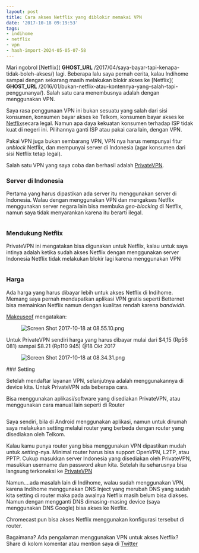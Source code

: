 ```yaml
---
layout: post
title: Cara akses Netflix yang diblokir memakai VPN
date: '2017-10-18 09:19:53'
tags:
- indihome
- netflix
- vpn
- hash-import-2024-05-05-07-58
---
```


Mari ngobrol [Netflix]( __GHOST_URL__ /2017/04/saya-bayar-tapi-kenapa-tidak-boleh-akses/) lagi. Beberapa lalu saya pernah cerita, kalau Indihome sampai dengan sekarang masih melakukan blokir akses ke [Netflix]( __GHOST_URL__ /2016/01/bukan-netflix-atau-kontennya-yang-salah-tapi-penggunanya/). Salah satu cara menembusnya adalah dengan menggunakan VPN.

Saya rasa penggunaan VPN ini bukan sesuatu yang salah dari sisi konsumen, konsumen bayar akses ke Telkom, konsumen bayar akses ke [Netflix](https://www.netflix.com/id/n/2b438b29-cdb1-424e-bfb6-23edb20c4f90)secara legal. Namun apa daya kekuatan konsumen terhadap ISP tidak kuat di negeri ini. Pilihannya ganti ISP atau pakai cara lain, dengan VPN.

Pakai VPN juga bukan sembarang VPN, VPN nya harus mempunyai fitur _unblock_ Netflix, dan mempunyai server di Indonesia (agar konsumen dari sisi Netflix tetap legal).

Salah satu VPN yang saya coba dan berhasil adalah [PrivateVPN](https://privatevpn.com/rt/nXm).

### Server di Indonesia

Pertama yang harus dipastikan ada server itu menggunakan server di Indonesia. Walau dengan menggunakan VPN dan mengakses Netflix menggunakan server negara lain bisa membuka _geo-blocking_ di Netflix, namun saya tidak menyarankan karena itu berarti ilegal.

<figure class="aligncenter size-large"><img src="https://i1.wp.com/res.cloudinary.com/setanwedinan/image/upload/v1587863767/PrivateVPN/Annotation_2020-04-26_081551.png?w=1200&amp;ssl=1" alt="" data-recalc-dims="1"></figure>

### Mendukung Netflix

PrivateVPN ini mengatakan bisa digunakan untuk Netflix, kalau untuk saya intinya adalah ketika sudah akses Netflix dengan menggunakan server Indonesia Netflix tidak melakukan blokir lagi karena menggunakan VPN

<figure class="aligncenter size-large"><img src="https://i2.wp.com/res.cloudinary.com/setanwedinan/image/upload/v1587863851/PrivateVPN/Annotation_2020-04-26_081722.png?w=1200&amp;ssl=1" alt="" data-recalc-dims="1"></figure>

### Harga

Ada harga yang harus dibayar lebih untuk akses Netflix di Indihome. Memang saya pernah mendapatkan aplikasi VPN gratis seperti Betternet bisa memainkan Netflix namun dengan kualitas rendah karena _bandwidh._

[Makeuseof](http://www.makeuseof.com/tag/vpns-still-work-netflix/) mengatakan:

<figure class="wp-block-image"><img src="https://devilpenakut.files.wordpress.com/2017/10/screen20shot202017-10-1820at2008-55-10.png?w=1200" alt="Screen Shot 2017-10-18 at 08.55.10.png" data-recalc-dims="1"></figure>

Untuk PrivateVPN sendiri harga yang harus dibayar mulai dari $4,15 (Rp56 081) sampai $8.21 (Rp110 945) @18 Okt 2017

<figure class="wp-block-image"><img src="https://devilpenakut.files.wordpress.com/2017/10/screen20shot202017-10-1820at2008-34-31.png?w=1200" alt="Screen Shot 2017-10-18 at 08.34.31.png" data-recalc-dims="1"></figure>
### Setting

Setelah mendaftar layanan VPN, selanjutnya adalah menggunakannya di device kita. Untuk PrivateVPN ada beberapa cara.

Bisa menggunakan aplikasi/software yang disediakan PrivateVPN, atau menggunakan cara manual lain seperti di Router

<figure class="aligncenter size-large"><img src="https://i0.wp.com/res.cloudinary.com/setanwedinan/image/upload/v1587863998/PrivateVPN/Annotation_2020-04-26_081950.png?w=1200&amp;ssl=1" alt="" data-recalc-dims="1"></figure>

Saya sendiri, bila di Android menggunakan aplikasi, namun untuk dirumah saya melakukan setting melalui router yang berbeda dengan router yang disediakan oleh Telkom.

Kalau kamu punya router yang bisa menggunakan VPN dipastikan mudah untuk _setting_-nya. Minimal router harus bisa support OpenVPN, L2TP, atau PPTP. Cukup masukkan server Indonesia yang disediakan oleh PrivateVPN, masukkan username dan password akun kita. Setelah itu seharusnya bisa langsung terkoneksi ke [PrivateVPN](https://privatevpn.com/rt/nXm)

Namun….ada masalah lain di Indihome, walau sudah menggunakan VPN, karena Indihome menggunakan DNS Inject yang merubah DNS yang sudah kita setting di router maka pada awalnya Netflix masih belum bisa diakses. Namun dengan mengganti DNS dimasing-masing device (saya menggunakan DNS Google) bisa akses ke Netflix.

Chromecast pun bisa akses Netflix menggunakan konfigurasi tersebut di router.

Bagaimana? Ada pengalaman menggunakan VPN untuk akses Netflix? Share di kolom komentar atau mention saya di [Twitter](twitter.com/devilpenakut)

<!--kg-card-end: html-->